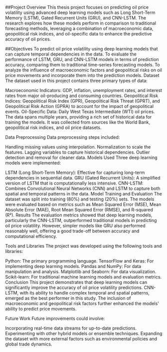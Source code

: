 ##Project Overview
This thesis project focuses on predicting oil price volatility using advanced deep learning models such as Long Short-Term Memory (LSTM), Gated Recurrent Units (GRU), and CNN-LSTM. The research explores how these models perform in comparison to traditional forecasting methods, leveraging a combination of macroeconomic data, geopolitical risk indices, and oil-specific data to enhance the predictive accuracy of oil prices.

##Objectives
To predict oil price volatility using deep learning models that can capture temporal dependencies in the data.
To evaluate the performance of LSTM, GRU, and CNN-LSTM models in terms of prediction accuracy, comparing them to traditional time-series forecasting models.
To analyze the influence of macroeconomic factors and geopolitical risks on oil price movements and incorporate them into the prediction models.
Dataset
The dataset used in this project contains three primary types of data:

Macroeconomic Indicators: GDP, inflation, unemployment rates, and interest rates from major oil-producing and consuming countries.
Geopolitical Risk Indices: Geopolitical Risk Index (GPR), Geopolitical Risk Threat (GPRT), and Geopolitical Risk Action (GPRA) to account for the impact of geopolitical events.
Oil-Specific Data: Daily West Texas Intermediate (WTI) oil prices.
The data spans multiple years, providing a rich set of historical data for training the models. It was collected from sources like the World Bank, geopolitical risk indices, and oil price datasets.

Data Preprocessing
Data preprocessing steps included:

Handling missing values using interpolation.
Normalization to scale the features.
Lagging variables to capture historical dependencies.
Outlier detection and removal for cleaner data.
Models Used
Three deep learning models were implemented:

LSTM (Long Short-Term Memory): Effective for capturing long-term dependencies in sequential data.
GRU (Gated Recurrent Units): A simplified version of LSTM that is computationally less intensive.
CNN-LSTM: Combines Convolutional Neural Networks (CNN) and LSTM to capture both spatial and temporal patterns in the data.
Model Training and Evaluation
The dataset was split into training (80%) and testing (20%) sets.
The models were evaluated based on metrics such as Mean Squared Error (MSE), Mean Absolute Error (MAE), Root Mean Squared Error (RMSE), and R-squared (R²).
Results
The evaluation metrics showed that deep learning models, particularly the CNN-LSTM, outperformed traditional models in predicting oil price volatility. However, simpler models like GRU also performed reasonably well, offering a good trade-off between accuracy and computational efficiency.

Tools and Libraries
The project was developed using the following tools and libraries:

Python: The primary programming language.
TensorFlow and Keras: For implementing deep learning models.
Pandas and NumPy: For data manipulation and analysis.
Matplotlib and Seaborn: For data visualization.
Scikit-learn: For traditional machine learning models and evaluation metrics.
Conclusion
This project demonstrates that deep learning models can significantly improve the accuracy of oil price volatility predictions. CNN-LSTM, with its ability to handle complex temporal and spatial patterns, emerged as the best performer in this study. The inclusion of macroeconomic and geopolitical risk factors further enhanced the models' ability to predict price movements.

Future Work
Future improvements could involve:

Incorporating real-time data streams for up-to-date predictions.
Experimenting with other hybrid models or ensemble techniques.
Expanding the dataset with more external factors such as environmental policies and global trade dynamics.
